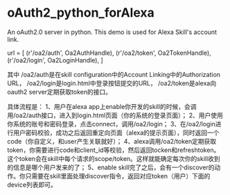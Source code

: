 # oAuth2_python_forAlexa
An oAuth2.0 server in python. This demo is used for Alexa Skill's account link.

url = [
    (r'/oa2/auth', Oa2AuthHandle),
    (r'/oa2/token', Oa2TokenHandle),
    (r'/oa2/login', Oa2LoginHandle),
]

其中
/oa2/auth是在skill configuration中的Account Linking中的Authorization URL，
/oa2/login是login.html中登录按钮提交的URL，
/oa2/token是alexa向oauth2 server定期获取token的接口。

具体流程是：
1、用户在alexa app上enable你开发的skill的时候，会调用/oa2/auth接口，进入到login.html页面（你的系统的登录页面）；
2、用户使用你系统的账号和密码登录，点击connect，调用/oa2/login；
3、在/oa2/login进行用户密码校验，成功之后返回重定向页面（alexa的提示页面），同时返回一个code（你自定义，和user产生关联就好）；
4、alexa调用/oa2/token定期获取token，你需要进行code和client_id等校验，然后返回tocken和refreshtoken。这个token会在skill中每个请求的scope/token。这样就能确定每次你的skill收到的信息是哪个用户发来的了；
5、enable skill完了之后，会有一个discover的动作。你只需要在skill里面处理discover指令，返回对应token（用户）下面的device列表即可。
